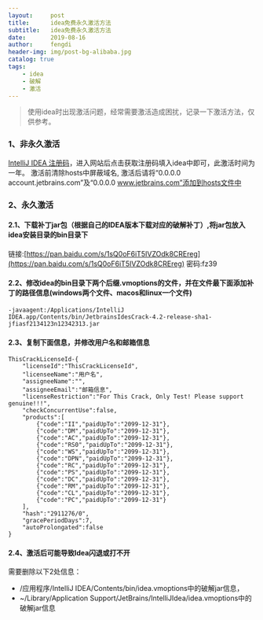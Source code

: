```yaml
---
layout:     post
title:      idea免费永久激活方法
subtitle:   idea免费永久激活方法
date:       2019-08-16
author:     fengdi
header-img: img/post-bg-alibaba.jpg
catalog: true
tags:
    - idea
    - 破解
    - 激活
---
```


>使用idea时出现激活问题，经常需要激活造成困扰，记录一下激活方法，仅供参考。

### 1、非永久激活
[IntelliJ IDEA 注册码](http://idea.lanyus.com/)，进入网站后点击获取注册码填入idea中即可，此激活时间为一年。
激活前清除hosts中屏蔽域名, 激活后请将“0.0.0.0 account.jetbrains.com”及“0.0.0.0 www.jetbrains.com”添加到hosts文件中

### 2、永久激活
#### 2.1、下载补丁jar包（根据自己的IDEA版本下载对应的破解补丁）,将jar包放入idea安装目录的bin目录下
链接:[https://pan.baidu.com/s/1sQ0oF6iT5IVZOdk8CREreg](https://pan.baidu.com/s/1sQ0oF6iT5IVZOdk8CREreg)  密码:fz39

#### 2.2、修改idea的bin目录下两个后缀.vmoptions的文件，并在文件最下面添加补丁的路径信息(windows两个文件、macos和linux一个文件)
```$xslt
-javaagent:/Applications/IntelliJ IDEA.app/Contents/bin/JetbrainsIdesCrack-4.2-release-sha1-jfiasf2134123n12342313.jar
```

#### 2.3、复制下面信息，并修改用户名和邮箱信息
```$xslt
ThisCrackLicenseId-{
    "licenseId":"ThisCrackLicenseId",
    "licenseeName":"用户名",
    "assigneeName":"",
    "assigneeEmail":"邮箱信息",
    "licenseRestriction":"For This Crack, Only Test! Please support genuine!!!",
    "checkConcurrentUse":false,
    "products":[
        {"code":"II","paidUpTo":"2099-12-31"},
        {"code":"DM","paidUpTo":"2099-12-31"},
        {"code":"AC","paidUpTo":"2099-12-31"},
        {"code":"RS0","paidUpTo":"2099-12-31"},
        {"code":"WS","paidUpTo":"2099-12-31"},
        {"code":"DPN","paidUpTo":"2099-12-31"},
        {"code":"RC","paidUpTo":"2099-12-31"},
        {"code":"PS","paidUpTo":"2099-12-31"},
        {"code":"DC","paidUpTo":"2099-12-31"},
        {"code":"RM","paidUpTo":"2099-12-31"},
        {"code":"CL","paidUpTo":"2099-12-31"},
        {"code":"PC","paidUpTo":"2099-12-31"}
    ],
    "hash":"2911276/0",
    "gracePeriodDays":7,
    "autoProlongated":false
}
```

#### 2.4、激活后可能导致Idea闪退或打不开
需要删除以下2处信息：
- /应用程序/IntelliJ IDEA/Contents/bin/idea.vmoptions中的破解jar信息，
- ~/Library/Application Support/JetBrains/IntelliJIdea/idea.vmoptions中的破解jar信息


